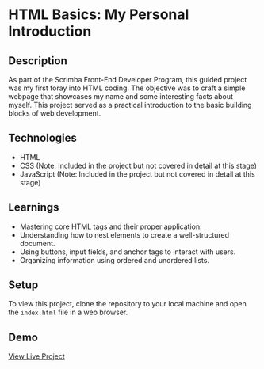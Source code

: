 # HTML Basics: My Personal Introduction

## Description
As part of the Scrimba Front-End Developer Program, this guided project was my first foray into HTML coding. The objective was to craft a simple webpage that showcases my name and some interesting facts about myself. This project served as a practical introduction to the basic building blocks of web development.

## Technologies
- HTML
- CSS (Note: Included in the project but not covered in detail at this stage)
- JavaScript (Note: Included in the project but not covered in detail at this stage)

## Learnings
- Mastering core HTML tags and their proper application.
- Understanding how to nest elements to create a well-structured document.
- Using buttons, input fields, and anchor tags to interact with users.
- Organizing information using ordered and unordered lists.

## Setup
To view this project, clone the repository to your local machine and open the `index.html` file in a web browser.

## Demo
[View Live Project](https://sprightly-semolina-fd5326.netlify.app/)
